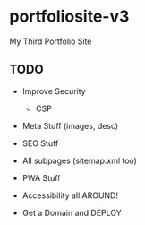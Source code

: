# portfoliosite-v3
My Third Portfolio Site

## TODO

* Improve Security
    * CSP
* Meta Stuff (images, desc)
* SEO Stuff
* All subpages (sitemap.xml too)
* PWA Stuff
* Accessibility all AROUND!

* Get a Domain and DEPLOY